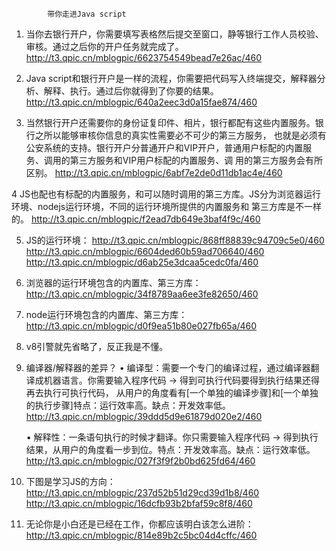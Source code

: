 ﻿            带你走进Java script


1. 当你去银行开户，你需要填写表格然后提交至窗口，静等银行工作人员校验、审核。通过之后你的开户任务就完成了。
    http://t3.qpic.cn/mblogpic/6623754549bead7e26ac/460

2. Java script和银行开户是一样的流程，你需要把代码写入终端提交，解释器分析、解释、执行。通过后你就得到了你要的结果。
    http://t3.qpic.cn/mblogpic/640a2eec3d0a15fae874/460

3. 当然银行开户还需要你的身份证复印件、相片，银行都配有这些内置服务。银行之所以能够审核你信息的真实性需要必不可少的第三方服务，
   也就是必须有公安系统的支持。银行开户分普通开户和VIP开户，普通用户标配的内置服务、调用的第三方服务和VIP用户标配的内置服务、调
   用的第三方服务会有所区别。
   http://t3.qpic.cn/mblogpic/6abf7e2de0d11db1ac4e/460

4  JS也配也有标配的内置服务，和可以随时调用的第三方库。JS分为浏览器运行环境、nodejs运行环境，不同的运行环境所提供的内置服务和
   第三方库是不一样的。
   http://t3.qpic.cn/mblogpic/f2ead7db649e3baf4f9c/460

5. JS的运行环境：
   http://t3.qpic.cn/mblogpic/868ff88839c94709c5e0/460
   http://t3.qpic.cn/mblogpic/6604ded60b59ad706640/460
   http://t3.qpic.cn/mblogpic/d6ab25e3dcaa5cedc0fa/460

6. 浏览器的运行环境包含的内置库、第三方库：
   http://t3.qpic.cn/mblogpic/34f8789aa6ee3fe82650/460

7. node运行环境包含的内置库、第三方库：
   http://t3.qpic.cn/mblogpic/d0f9ea51b80e027fb65a/460

8. v8引警就先省略了，反正我是不懂。

9. 编译器/解释器的差异？
   • 编译型：需要⼀个专⻔的编译过程，通过编译器翻译成机器语⾔。你需要输入程序代码 -> 得到可执行代码要得到执行结果还得再去执行可执行代码，
     从用户的角度看有[一个单独的编译步骤]和[一个单独的执行步骤]特点：运⾏效率⾼。缺点：开发效率低。
   http://t3.qpic.cn/mblogpic/39ddd5d9e61879d020e2/460

   • 解释性：⼀条语句执⾏的时候才翻译。你只需要输入程序代码 -> 得到执行结果，从用户的角度看一步到位。特点：开发效率⾼。缺点：运⾏效率低。
   http://t3.qpic.cn/mblogpic/027f3f9f2b0bd625fd64/460

10. 下图是学习JS的方向：
   http://t3.qpic.cn/mblogpic/237d52b51d29cd39d1b8/460
   http://t3.qpic.cn/mblogpic/16dcfb93b2bfaf59c8f8/460

11. 无论你是小白还是已经在工作，你都应该明白该怎么进阶：
   http://t3.qpic.cn/mblogpic/814e89b2c5bc04d4cffc/460


